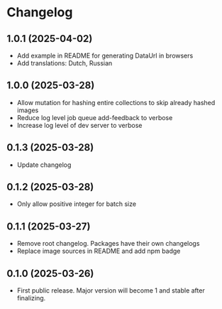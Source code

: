 # Changelog

## 1.0.1 (2025-04-02)

- Add example in README for generating DataUrl in browsers
- Add translations: Dutch, Russian

## 1.0.0 (2025-03-28)

- Allow mutation for hashing entire collections to skip already hashed images
- Reduce log level job queue add-feedback to verbose
- Increase log level of dev server to verbose

## 0.1.3 (2025-03-28)

- Update changelog

## 0.1.2 (2025-03-28)

- Only allow positive integer for batch size

## 0.1.1 (2025-03-27)

- Remove root changelog. Packages have their own changelogs
- Replace image sources in README and add npm badge

## 0.1.0 (2025-03-26)

- First public release. Major version will become 1 and stable after finalizing.

